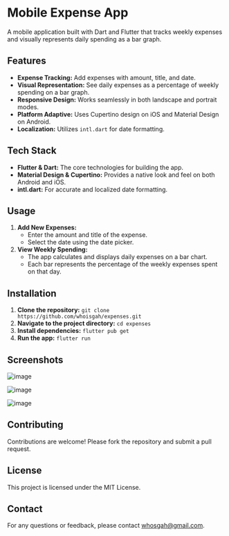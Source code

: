 # Mobile Expense App

A mobile application built with Dart and Flutter that tracks weekly expenses and visually represents daily spending as a bar graph.

## Features
- **Expense Tracking:** Add expenses with amount, title, and date.
- **Visual Representation:** See daily expenses as a percentage of weekly spending on a bar graph.
- **Responsive Design:** Works seamlessly in both landscape and portrait modes.
- **Platform Adaptive:** Uses Cupertino design on iOS and Material Design on Android.
- **Localization:** Utilizes `intl.dart` for date formatting.

## Tech Stack
- **Flutter & Dart:** The core technologies for building the app.
- **Material Design & Cupertino:** Provides a native look and feel on both Android and iOS.
- **intl.dart:** For accurate and localized date formatting.

## Usage
1. **Add New Expenses:**
   - Enter the amount and title of the expense.
   - Select the date using the date picker.
2. **View Weekly Spending:**
   - The app calculates and displays daily expenses on a bar chart.
   - Each bar represents the percentage of the weekly expenses spent on that day.

## Installation

1. **Clone the repository:**
   `git clone https://github.com/whoisgah/expenses.git`
2. **Navigate to the project directory:**
   `cd expenses`
3. **Install dependencies:**
   `flutter pub get`
4. **Run the app:**
   `flutter run`

## Screenshots

![image](https://github.com/user-attachments/assets/231b3dea-0f27-4903-898f-9652a1321430)

![image](https://github.com/user-attachments/assets/f1497caa-70e6-4ce4-8bf2-46188377eb10)

![image](https://github.com/user-attachments/assets/ca69d3c0-3e76-4b7f-9ee2-868d317580b2)

## Contributing
Contributions are welcome! Please fork the repository and submit a pull request.

## License
This project is licensed under the MIT License.

## Contact
For any questions or feedback, please contact whosgah@gmail.com.




